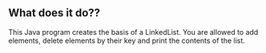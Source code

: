 ## What does it do??

This Java program creates the basis of a LinkedList. You are allowed to add elements, delete elements by their key and print the contents of the list.
